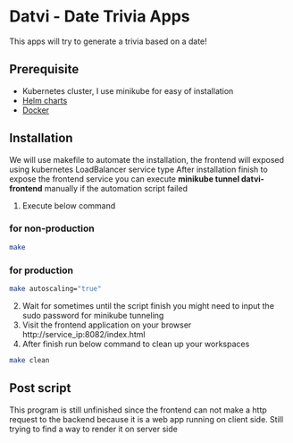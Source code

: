 # Datvi - Date Trivia Apps

This apps will try to generate a trivia based on a date!

## Prerequisite
- Kubernetes cluster, I use minikube for easy of installation
- [Helm charts](https://helm.sh/docs/intro/install/)
- [Docker](https://docs.docker.com/engine/install/)

## Installation
We will use makefile to automate the installation, the frontend will exposed using kubernetes LoadBalancer service type
After installation finish to expose the frontend service you can execute **minikube tunnel datvi-frontend** manually if the automation script failed

1. Execute below command
### for non-production
```sh
make
```

### for production
```sh
make autoscaling="true"
```

2. Wait for sometimes until the script finish you might need to input the sudo password for minikube tunneling
3. Visit the frontend application on your browser http://service_ip:8082/index.html
4. After finish run below command to clean up your workspaces
```sh
make clean
```

## Post script
This program is still unfinished since the frontend can not make a http request to the backend because it is a web app running on client side. Still trying to find a way to render it on server side
